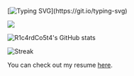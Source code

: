 [![Typing SVG](https://readme-typing-svg.herokuapp.com?font=Fira+Code&pause=1000&color=F7F7F7&width=435&lines=print(%22Hello+World!%22))](https://git.io/typing-svg)

<img src="https://skillicons.dev/icons?i=python,kotlin,js,java,c,nodejs,electron,cs,unity,html,css,postgresql,spring,androidstudio,bash,git&perline=8"/>

<br>

![R1c4rdCo5t4's GitHub stats](https://github-readme-stats.vercel.app/api?username=R1c4rdCo5t4&show_icons=true&theme=tokyonight)

![Streak](https://github-readme-streak-stats.herokuapp.com/?user=r1c4rdco5t4&theme=tokyonight)

You can check out my resume <a href="https://www.canva.com/design/DAFVbLeWWWQ/srupt_nyQqyf6pCKSmgHPg/view?utm_content=DAFVbLeWWWQ&utm_campaign=designshare&utm_medium=link2&utm_source=sharebutton">here</a>.
